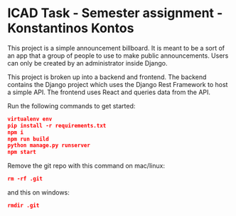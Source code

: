 # ICAD Task - Semester assignment - Konstantinos Kontos

This project is a simple announcement billboard. It is meant to be a sort of an app that a group of people to use to make public announcements. Users can only be created by an administrator inside Django.

This project is broken up into a backend and frontend. The backend contains the Django project which uses the Django Rest Framework to host a simple API. The frontend uses React and queries data from the API.

Run the following commands to get started:

```json
virtualenv env
pip install -r requirements.txt
npm i
npm run build
python manage.py runserver
npm start
```

Remove the git repo with this command on mac/linux:

```json
rm -rf .git
```

and this on windows:

```json
rmdir .git
```
